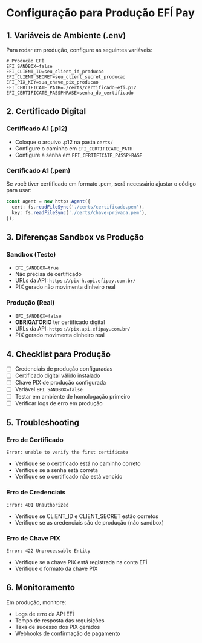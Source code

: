 
# Configuração para Produção EFÍ Pay

## 1. Variáveis de Ambiente (.env)

Para rodar em produção, configure as seguintes variáveis:

```env
# Produção EFÍ
EFI_SANDBOX=false
EFI_CLIENT_ID=seu_client_id_producao
EFI_CLIENT_SECRET=seu_client_secret_producao
EFI_PIX_KEY=sua_chave_pix_producao
EFI_CERTIFICATE_PATH=./certs/certificado-efi.p12
EFI_CERTIFICATE_PASSPHRASE=senha_do_certificado
```

## 2. Certificado Digital

### Certificado A1 (.p12)
- Coloque o arquivo .p12 na pasta `certs/`
- Configure o caminho em `EFI_CERTIFICATE_PATH`
- Configure a senha em `EFI_CERTIFICATE_PASSPHRASE`

### Certificado A1 (.pem)
Se você tiver certificado em formato .pem, será necessário ajustar o código para usar:
```typescript
const agent = new https.Agent({
  cert: fs.readFileSync('./certs/certificado.pem'),
  key: fs.readFileSync('./certs/chave-privada.pem'),
});
```

## 3. Diferenças Sandbox vs Produção

### Sandbox (Teste)
- `EFI_SANDBOX=true`
- Não precisa de certificado
- URLs da API: `https://pix-h.api.efipay.com.br/`
- PIX gerado não movimenta dinheiro real

### Produção (Real)
- `EFI_SANDBOX=false`
- **OBRIGATÓRIO** ter certificado digital
- URLs da API: `https://pix.api.efipay.com.br/`
- PIX gerado movimenta dinheiro real

## 4. Checklist para Produção

- [ ] Credenciais de produção configuradas
- [ ] Certificado digital válido instalado
- [ ] Chave PIX de produção configurada
- [ ] Variável `EFI_SANDBOX=false`
- [ ] Testar em ambiente de homologação primeiro
- [ ] Verificar logs de erro em produção

## 5. Troubleshooting

### Erro de Certificado
```
Error: unable to verify the first certificate
```
- Verifique se o certificado está no caminho correto
- Verifique se a senha está correta
- Verifique se o certificado não está vencido

### Erro de Credenciais
```
Error: 401 Unauthorized
```
- Verifique se CLIENT_ID e CLIENT_SECRET estão corretos
- Verifique se as credenciais são de produção (não sandbox)

### Erro de Chave PIX
```
Error: 422 Unprocessable Entity
```
- Verifique se a chave PIX está registrada na conta EFÍ
- Verifique o formato da chave PIX

## 6. Monitoramento

Em produção, monitore:
- Logs de erro da API EFÍ
- Tempo de resposta das requisições
- Taxa de sucesso dos PIX gerados
- Webhooks de confirmação de pagamento
